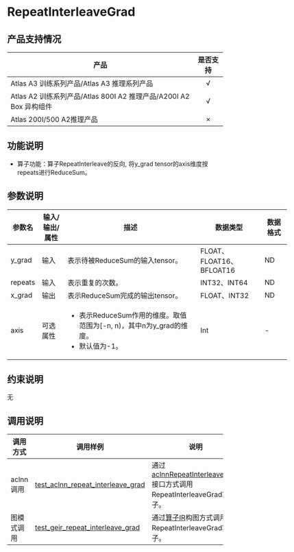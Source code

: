 # RepeatInterleaveGrad

##  产品支持情况

| 产品 | 是否支持 |
| ---- | :----:|
|Atlas A3 训练系列产品/Atlas A3 推理系列产品|√|
|Atlas A2 训练系列产品/Atlas 800I A2 推理产品/A200I A2 Box 异构组件|√|
|Atlas 200I/500 A2推理产品|×|

## 功能说明

- 算子功能：算子RepeatInterleave的反向, 将y_grad tensor的axis维度按repeats进行ReduceSum。

## 参数说明

<table style="undefined;table-layout: fixed; width: 1250px"><colgroup>
  <col style="width: 60px">
  <col style="width: 60px">
  <col style="width: 310px">
  <col style="width: 150px">
  <col style="width: 60px">
  </colgroup>
  <thead>
    <tr>
      <th>参数名</th>
      <th>输入/输出/属性</th>
      <th>描述</th>
      <th>数据类型</th>
      <th>数据格式</th>
    </tr></thead>
  <tbody>
    <tr>
      <td>y_grad</td>
      <td>输入</td>
      <td>表示待被ReduceSum的输入tensor。</td>
      <td>FLOAT、FLOAT16、BFLOAT16</td>
      <td>ND</td>
    </tr>
    <tr>
      <td>repeats</td>
      <td>输入</td>
      <td>表示重复的次数。</td>
      <td>INT32、INT64</td>
      <td>ND</td>
    </tr>
    <tr>
      <td>x_grad</td>
      <td>输出</td>
      <td>表示ReduceSum完成的输出tensor。</td>
      <td>FLOAT、INT32</td>
      <td>ND</td>
    </tr>
    <tr>
      <td>axis</td>
      <td>可选属性</td>
      <td><ul><li>表示ReduceSum作用的维度。取值范围为[-n, n)，其中n为y_grad的维度。</li><li>默认值为-1。</li></td>
      <td>Int</td>
      <td>-</td>
    </tr>
  </tbody></table>

## 约束说明

无

## 调用说明

| 调用方式 | 调用样例                                                                   | 说明                                                           |
|--------------|------------------------------------------------------------------------|--------------------------------------------------------------|
| aclnn调用 | [test_aclnn_repeat_interleave_grad](./examples/test_aclnn_repeat_interleave_grad.cpp) | 通过[aclnnRepeatInterleaveGrad](./docs/aclnnRepeatInterleaveGrad.md)接口方式调用RepeatInterleaveGrad算子。 |
| 图模式调用 | [test_geir_repeat_interleave_grad](./examples/test_geir_repeat_interleave_grad.cpp) | 通过[算子IR](./op_graph/repeat_interleave_grad_proto.h)构图方式调用RepeatInterleaveGrad算子。 |
